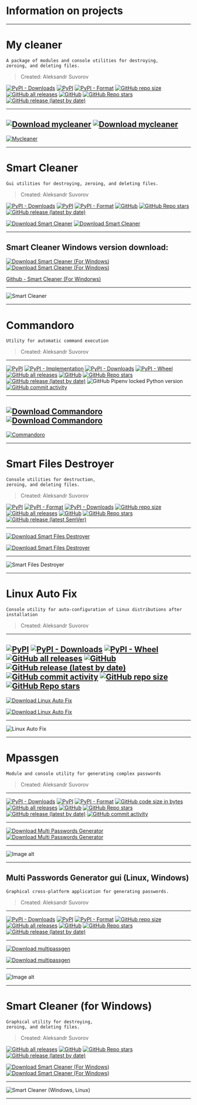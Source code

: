 Information on projects
===
---
My cleaner
===

    A package of modules and console utilities for destroying,
    zeroing, and deleting files.

>Created: Aleksandr Suvorov

[![PyPI - Downloads](https://img.shields.io/pypi/dm/mycleaner?label=pypi%20downloads)](https://pypi.org/project/mycleaner/)
[![PyPI](https://img.shields.io/pypi/v/mycleaner)](https://pypi.org/project/mycleaner/)
[![PyPI - Format](https://img.shields.io/pypi/format/mycleaner)](https://pypi.org/project/mycleaner/)
[![GitHub repo size](https://img.shields.io/github/repo-size/mysmarthub/mycleaner)](https://github.com/mysmarthub/mycleaner/)
[![GitHub all releases](https://img.shields.io/github/downloads/mysmarthub/mycleaner/total?label=github%20downloads)](https://github.com/mysmarthub/mycleaner/)
[![GitHub](https://img.shields.io/github/license/mysmarthub/mycleaner)](https://github.com/mysmarthub/mycleaner/)
[![GitHub Repo stars](https://img.shields.io/github/stars/mysmarthub/mycleaner?style=social)](https://github.com/mysmarthub/mycleaner)
[![GitHub release (latest by date)](https://img.shields.io/github/v/release/mysmarthub/mycleaner)](https://github.com/mysmarthub/mycleaner/)

---
[![Download mycleaner](https://a.fsdn.com/con/app/sf-download-button)](https://sourceforge.net/projects/mycleaner-package/files/latest/download)
[![Download mycleaner](https://img.shields.io/sourceforge/dt/mycleaner-package.svg)](https://sourceforge.net/projects/mycleaner-package/files/latest/download)
---

[![Mycleaner](https://github.com/mysmarthub/mycleaner/raw/master/images/logo.png)](https://github.com/mysmarthub/mycleaner/)

---

Smart Cleaner
==============

    Gui utilities for destroying, zeroing, and deleting files.

>Created: Aleksandr Suvorov

[![PyPI - Downloads](https://img.shields.io/pypi/dm/smartcleaner?label=pypi%20downloads)](https://pypi.org/project/smartcleaner)
[![PyPI](https://img.shields.io/pypi/v/smartcleaner)](https://pypi.org/project/smartcleaner)
[![PyPI - Format](https://img.shields.io/pypi/format/smartcleaner)](https://pypi.org/project/smartcleaner)
[![GitHub](https://img.shields.io/github/license/mysmarthub/smartcleaner)](https://github.com/mysmarthub/smartcleaner)
[![GitHub Repo stars](https://img.shields.io/github/stars/mysmarthub/smartcleaner?style=social)](https://github.com/mysmarthub/smartcleaner)
[![GitHub release (latest by date)](https://img.shields.io/github/v/release/mysmarthub/smartcleaner)](https://github.com/mysmarthub/smartcleaner)

[![Download Smart Cleaner](https://a.fsdn.com/con/app/sf-download-button)](https://sourceforge.net/projects/smartcleaner/files/latest/download)
[![Download Smart Cleaner](https://img.shields.io/sourceforge/dt/smartcleaner.svg)](https://sourceforge.net/projects/smartcleaner/files/latest/download)

---

Smart Cleaner Windows version download:
---

[![Download Smart Cleaner (For Windows)](https://a.fsdn.com/con/app/sf-download-button)](https://sourceforge.net/projects/smart-cleaner-for-windows/files/latest/download)
[![Download Smart Cleaner (For Windows)](https://img.shields.io/sourceforge/dt/smart-cleaner-for-windows.svg)](https://sourceforge.net/projects/smart-cleaner-for-windows/files/latest/download)

[Github - Smart Cleaner (For Windorws)](https://github.com/mysmarthub/winsmartcleaner)

---

![Smart Cleaner](https://github.com/mysmarthub/smartcleaner/raw/master/images/logo.png)

---
Commandoro
===

    Utility for automatic command execution

>Created: Aleksandr Suvorov
---
[![PyPI](https://img.shields.io/pypi/v/commandoro)](http://pypi.org/project/commandoro)
[![PyPI - Implementation](https://img.shields.io/pypi/implementation/commandoro)](http://pypi.org/project/commandoro)
[![PyPI - Downloads](https://img.shields.io/pypi/dm/commandoro)](http://pypi.org/project/commandoro)
[![PyPI - Wheel](https://img.shields.io/pypi/wheel/commandoro)](http://pypi.org/project/commandoro)
[![GitHub all releases](https://img.shields.io/github/downloads/mysmarthub/commandoro/total)](https://github.com/mysmarthub/commandoro)
[![GitHub](https://img.shields.io/github/license/mysmarthub/commandoro)](https://github.com/mysmarthub/commandoro)
[![GitHub Repo stars](https://img.shields.io/github/stars/mysmarthub/commandoro?style=social)](https://github.com/mysmarthub/commandoro)
[![GitHub release (latest by date)](https://img.shields.io/github/v/release/mysmarthub/commandoro)](https://github.com/mysmarthub/commandoro)
![GitHub Pipenv locked Python version](https://img.shields.io/github/pipenv/locked/python-version/mysmarthub/commandoro)
[![GitHub commit activity](https://img.shields.io/github/commit-activity/m/mysmarthub/commandoro)](https://github.com/mysmarthub/commandoro)

---
[![Download Commandoro](https://a.fsdn.com/con/app/sf-download-button)](https://sourceforge.net/projects/commandoro/files/latest/download)
[![Download Commandoro](https://img.shields.io/sourceforge/dt/commandoro.svg)](https://sourceforge.net/projects/commandoro/files/latest/download)
---

[![Commandoro](https://github.com/mysmarthub/commandoro/raw/master/images/logo.png)](https://github.com/mysmarthub/commandoro)

---
Smart Files Destroyer
===
    
    Console utilities for destruction,
    zeroing, and deleting files.

>Created: Aleksandr Suvorov

[![PyPI](https://img.shields.io/pypi/v/sfd)](https://pypi.org/project/sfd)
[![PyPI - Format](https://img.shields.io/pypi/format/sfd)](https://pypi.org/project/sfd)
[![PyPI - Downloads](https://img.shields.io/pypi/dm/sfd?label=pypi%20downloads)](https://pypi.org/project/sfd)
[![GitHub repo size](https://img.shields.io/github/repo-size/mysmarthub/sfd)](https://github.com/mysmarthub/sfd/)
[![GitHub all releases](https://img.shields.io/github/downloads/mysmarthub/sfd/total?label=github%20downloads)](https://github.com/mysmarthub/sfd/)
[![GitHub](https://img.shields.io/github/license/mysmarthub/sfd)](https://github.com/mysmarthub/sfd/)
[![GitHub Repo stars](https://img.shields.io/github/stars/mysmarthub/sfd?style=social)](https://github.com/mysmarthub/sfd/)
[![GitHub release (latest SemVer)](https://img.shields.io/github/v/release/mysmarthub/sfd)](https://github.com/mysmarthub/sfd/)

---
[![Download Smart Files Destroyer](https://a.fsdn.com/con/app/sf-download-button)](https://sourceforge.net/projects/smart-files-destroyer/files/latest/download)

[![Download Smart Files Destroyer](https://img.shields.io/sourceforge/dt/smart-files-destroyer.svg)](https://sourceforge.net/projects/smart-files-destroyer/files/latest/download)

---

![Smart Files Destroyer](https://github.com/mysmarthub/sfd/raw/master/images/logo.png)

---
Linux Auto Fix
===
    
    Console utility for auto-configuration of Linux distributions after installation
    
    

>Created: Aleksandr Suvorov
---
[![PyPI](https://img.shields.io/pypi/v/linuxautofix)](https://pypi.org/project/linuxautofix) 
[![PyPI - Downloads](https://img.shields.io/pypi/dm/linuxautofix)](https://pypi.org/project/linuxautofix)
[![PyPI - Wheel](https://img.shields.io/pypi/wheel/linuxautofix)](https://pypi.org/project/linuxautofix)
[![GitHub all releases](https://img.shields.io/github/downloads/mysmarthub/linuxautofix/total)](https://github.com/mysmarthub/linuxautofix/)
[![GitHub](https://img.shields.io/github/license/mysmarthub/linuxautofix)](https://github.com/mysmarthub/linuxautofix/)
[![GitHub release (latest by date)](https://img.shields.io/github/v/release/mysmarthub/linuxautofix)](https://github.com/mysmarthub/linuxautofix/)
[![GitHub commit activity](https://img.shields.io/github/commit-activity/m/mysmarthub/linuxautofix)](https://github.com/mysmarthub/linuxautofix/)
[![GitHub repo size](https://img.shields.io/github/repo-size/mysmarthub/linuxautofix)](https://github.com/mysmarthub/linuxautofix/)
[![GitHub Repo stars](https://img.shields.io/github/stars/mysmarthub/linuxautofix?style=social)](https://github.com/mysmarthub/linuxautofix/)
---
[![Download Linux Auto Fix](https://a.fsdn.com/con/app/sf-download-button)](https://sourceforge.net/projects/linuxautofix/files/latest/download)

[![Download Linux Auto Fix](https://img.shields.io/sourceforge/dt/linuxautofix.svg)](https://sourceforge.net/projects/linuxautofix/files/latest/download)

---

![Linux Auto Fix](https://github.com/mysmarthub/linuxautofix/raw/master/images/logo.png)

---
Mpassgen
===
    Module and console utility for generating complex passwords
>Created: Aleksandr Suvorov

---

[![PyPI - Downloads](https://img.shields.io/pypi/dm/mpassgen?label=Pypi%20downloads)](https://pypi.org/project/mpassgen)
[![PyPI](https://img.shields.io/pypi/v/mpassgen)](https://pypi.org/project/mpassgen)
[![PyPI - Format](https://img.shields.io/pypi/format/mpassgen)](https://pypi.org/project/mpassgen)
[![GitHub code size in bytes](https://img.shields.io/github/languages/code-size/mysmarthub/mpassgen)](https://github.com/mysmarthub/mpassgen)
[![GitHub all releases](https://img.shields.io/github/downloads/mysmarthub/mpassgen/total)](https://github.com/mysmarthub/mpassgen)
[![GitHub](https://img.shields.io/github/license/mysmarthub/mpassgen)](https://github.com/mysmarthub/mpassgen)
[![GitHub Repo stars](https://img.shields.io/github/stars/mysmarthub/mpassgen?style=social)](https://github.com/mysmarthub/mpassgen)
[![GitHub release (latest by date)](https://img.shields.io/github/v/release/mysmarthub/mpassgen)](https://github.com/mysmarthub/mpassgen)
[![GitHub commit activity](https://img.shields.io/github/commit-activity/m/mysmarthub/mpassgen)](https://github.com/mysmarthub/mpassgen)

---
[![Download Multi Passwords Generator](https://a.fsdn.com/con/app/sf-download-button)](https://sourceforge.net/projects/mpassgen/files/latest/download)
[![Download Multi Passwords Generator](https://img.shields.io/sourceforge/dt/mpassgen.svg)](https://sourceforge.net/projects/mpassgen/files/latest/download)

---

![Image alt](https://github.com/mysmarthub/mpassgen/raw/master/images/logo.png)

---
Multi Passwords Generator gui (Linux, Windows)
---
    Graphical cross-platform application for generating passwords.
>Created: Aleksandr Suvorov
---

[![PyPI - Downloads](https://img.shields.io/pypi/dm/multipassgen)](https://pypi.org/project/multipassgen)
[![PyPI](https://img.shields.io/pypi/v/multipassgen)](https://pypi.org/project/multipassgen)
[![PyPI - Format](https://img.shields.io/pypi/format/multipassgen)](https://pypi.org/project/multipassgen)
[![GitHub repo size](https://img.shields.io/github/repo-size/mysmarthub/multipassgen)](https://github.com/mysmarthub/multipassgen)
[![GitHub all releases](https://img.shields.io/github/downloads/mysmarthub/multipassgen/total?label=github%20downloads)](https://github.com/mysmarthub/multipassgen)
[![GitHub](https://img.shields.io/github/license/mysmarthub/multipassgen)](https://github.com/mysmarthub/multipassgen)
[![GitHub Repo stars](https://img.shields.io/github/stars/mysmarthub/multipassgen?style=social)](https://github.com/mysmarthub/multipassgen)
[![GitHub release (latest by date)](https://img.shields.io/github/v/release/mysmarthub/multipassgen)](https://github.com/mysmarthub/multipassgen)

---
[![Download multipassgen](https://a.fsdn.com/con/app/sf-download-button)](https://sourceforge.net/projects/multipassgen/files/latest/download)

[![Download multipassgen](https://img.shields.io/sourceforge/dt/multipassgen.svg)](https://sourceforge.net/projects/multipassgen/files/latest/download)

---

![Image alt](https://github.com/mysmarthub/multipassgen/raw/master/images/logo.png)

---
Smart Cleaner (for Windows)
===
    
    Graphical utility for destroying,
    zeroing, and deleting files.

>Created: Aleksandr Suvorov

[![GitHub all releases](https://img.shields.io/github/downloads/mysmarthub/winsmartcleaner/total?label=github%20downloads)](https://github.com/mysmarthub/winsmartcleaner)
[![GitHub](https://img.shields.io/github/license/mysmarthub/winsmartcleaner)](https://github.com/mysmarthub/winsmartcleaner)
[![GitHub Repo stars](https://img.shields.io/github/stars/mysmarthub/winsmartcleaner?style=social)](https://github.com/mysmarthub/winsmartcleaner)
[![GitHub release (latest by date)](https://img.shields.io/github/v/release/mysmarthub/winsmartcleaner)](https://github.com/mysmarthub/winsmartcleaner)

[![Download Smart Cleaner (For Windows)](https://a.fsdn.com/con/app/sf-download-button)](https://sourceforge.net/projects/smart-cleaner-for-windows/files/latest/download)
[![Download Smart Cleaner (For Windows)](https://img.shields.io/sourceforge/dt/smart-cleaner-for-windows.svg)](https://sourceforge.net/projects/smart-cleaner-for-windows/files/latest/download)

---

![Smart Cleaner (Windows, Linux)](https://github.com/mysmarthub/winsmartcleaner/raw/master/images/logo.png)

---